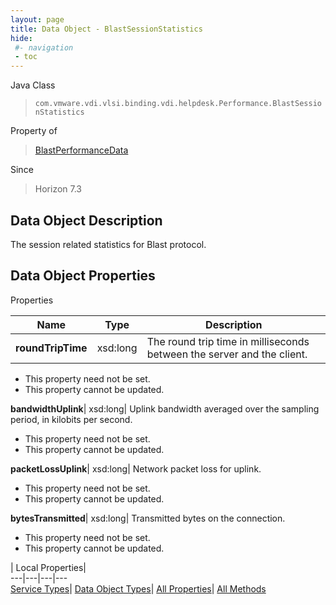 ```yaml
---
layout: page
title: Data Object - BlastSessionStatistics
hide:
 #- navigation
 - toc
---
```






Java Class  
> `com.vmware.vdi.vlsi.binding.vdi.helpdesk.Performance.BlastSessionStatistics`

Property of  
> [BlastPerformanceData](vdi.helpdesk.Performance.BlastPerformanceData.md#field_detail)

Since  
> Horizon 7.3


## Data Object Description 

The session related statistics for Blast protocol. 

## Data Object Properties

Properties

Name |  Type |  Description   
---|---|---  
**roundTripTime**|  xsd:long|  The round trip time in milliseconds between the server and the client.   


* This property need not be set.
* This property cannot be updated.

  
**bandwidthUplink**|  xsd:long|  Uplink bandwidth averaged over the sampling period, in kilobits per second.   


* This property need not be set.
* This property cannot be updated.

  
**packetLossUplink**|  xsd:long|  Network packet loss for uplink.   


* This property need not be set.
* This property cannot be updated.

  
**bytesTransmitted**|  xsd:long|  Transmitted bytes on the connection.   


* This property need not be set.
* This property cannot be updated.

  
  
  
 | Local Properties|   
---|---|---|---  
[Service Types](index-mo_types.md)| [Data Object Types](index-do_types.md)| [All Properties](index-properties.md)| [All Methods](index-methods.md)  
  
  
